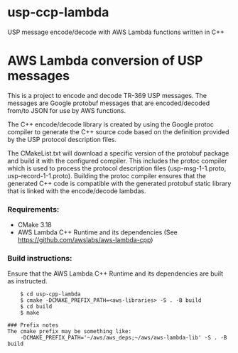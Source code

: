 # usp-ccp-lambda
USP message encode/decode with AWS Lambda functions written in C++
# AWS Lambda conversion of USP messages

This is a project to encode and decode TR-369 USP messages. The messages are Google protobuf messages that are encoded/decoded from/to JSON for use by AWS functions.

The C++ encode/decode library is created by using the Google protoc compiler to generate the C++ source code based on the definition provided by the USP protocol description files. 

The CMakeList.txt will download a specific version of the protobuf package and build it with the configured compiler. This includes the protoc compiler which is used to process the protocol description files (usp-msg-1-1.proto, usp-record-1-1.proto). Building the protoc compiler ensures that the generated C++ code is compatible with the generated protobuf static library that is linked with the encode/decode lambdas.


### Requirements:



*   CMake 3.18
*   AWS Lambda C++ Runtime and its dependencies (See https://github.com/awslabs/aws-lambda-cpp)


### Build instructions:

Ensure that the AWS Lambda C++ Runtime and its dependencies are built as instructed.


```
    $ cd usp-cpp-lambda
    $ cmake -DCMAKE_PREFIX_PATH=<aws-libraries> -S . -B build
    $ cd build
    $ make

### Prefix notes
The cmake prefix may be something like:
    -DCMAKE_PREFIX_PATH='~/aws/aws_deps;~/aws/aws-lambda-lib' -S . -B build
    
